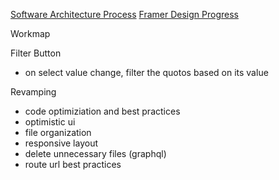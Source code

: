 [Software Architecture Process](https://lucid.app/lucidchart/65298aff-e571-419d-b938-d7807cc57a6f/edit?viewport_loc=-390%2C816%2C1725%2C863%2C0_0&invitationId=inv_edbe348a-fe29-491b-98bb-1c8784b4b74f)
[Framer Design Progress](https://framer.com/projects/Quoto--opvVJYsgrXg5pKP6NGtT-jm9jg)

Workmap

Filter Button
- on select value change, filter the quotos based on its value

Revamping
- code optimiziation and best practices
- optimistic ui
- file organization
- responsive layout
- delete unnecessary files (graphql)
- route url best practices